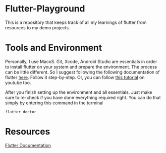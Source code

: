 # Flutter-Playground
This is a repository that keeps track of all my learnings of flutter from resources to my demo projects.

# Tools and Environment
Personally, I use MacoS. Git, Xcode, Android Studio are essentials in order to install flutter on your system and prepare the environment. 
The process can be little different. So I suggest following the following documentation of flutter [here](https://docs.flutter.dev/get-started/install/macos). Follow it step-by-step.
Or, you can follow [this tutorial](https://youtu.be/JJwBoRMY08U) on youtube too. 

After you finish setting up the environment and all essentials. Just make sure to re-check if you have done everything required right. 
You can do that simply by entering this command in the terminal
```
flutter doctor
```

# Resources
[Flutter Documentation](https://docs.flutter.dev/get-started/install)
